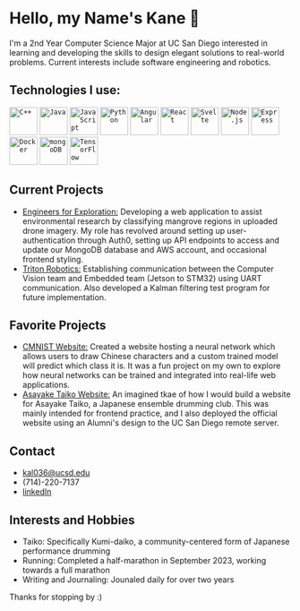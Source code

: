 # Hello, my Name's Kane 👋

I'm a 2nd Year Computer Science Major at UC San Diego interested in learning and developing the skills to design elegant solutions to real-world problems. Current interests include software engineering and robotics.

## Technologies I use:
<code><img width="50" src="https://user-images.githubusercontent.com/25181517/192106073-90fffafe-3562-4ff9-a37e-c77a2da0ff58.png" alt="C++" title="C++"/></code>
<code><img width="50" src="https://user-images.githubusercontent.com/25181517/117201156-9a724800-adec-11eb-9a9d-3cd0f67da4bc.png" alt="Java" title="Java"/></code>
<code><img width="50" src="https://user-images.githubusercontent.com/25181517/117447155-6a868a00-af3d-11eb-9cfe-245df15c9f3f.png" alt="JavaScript" title="JavaScript"/></code>
<code><img width="50" src="https://user-images.githubusercontent.com/25181517/183423507-c056a6f9-1ba8-4312-a350-19bcbc5a8697.png" alt="Python" title="Python"/></code>
<code><img width="50" src="https://user-images.githubusercontent.com/25181517/183890595-779a7e64-3f43-4634-bad2-eceef4e80268.png" alt="Angular" title="Angular"/></code>
<code><img width="50" src="https://user-images.githubusercontent.com/25181517/183897015-94a058a6-b86e-4e42-a37f-bf92061753e5.png" alt="React" title="React"/></code>
<code><img width="50" src="https://github.com/marwin1991/profile-technology-icons/assets/136815194/e56b5093-2f58-40cc-b194-5bdde41077b5" alt="Svelte" title="Svelte"/></code>
<code><img width="50" src="https://user-images.githubusercontent.com/25181517/183568594-85e280a7-0d7e-4d1a-9028-c8c2209e073c.png" alt="Node.js" title="Node.js"/></code>
<code><img width="50" src="https://user-images.githubusercontent.com/25181517/183859966-a3462d8d-1bc7-4880-b353-e2cbed900ed6.png" alt="Express" title="Express"/></code>
<code><img width="50" src="https://user-images.githubusercontent.com/25181517/117207330-263ba280-adf4-11eb-9b97-0ac5b40bc3be.png" alt="Docker" title="Docker"/></code>
<code><img width="50" src="https://user-images.githubusercontent.com/25181517/182884177-d48a8579-2cd0-447a-b9a6-ffc7cb02560e.png" alt="mongoDB" title="mongoDB"/></code>
<code><img width="50" src="https://user-images.githubusercontent.com/25181517/223639822-2a01e63a-a7f9-4a39-8930-61431541bc06.png" alt="TensorFlow" title="TensorFlow"/></code>


## Current Projects
- [Engineers for Exploration:](https://github.com/UCSD-E4E/MMICT) Developing a web application to assist environmental research by classifying mangrove regions in uploaded drone imagery. My role has revolved around setting up user-authentication through Auth0, setting up API endpoints to access and update our MongoDB database and AWS account, and occasional frontend styling. 
- [Triton Robotics:](https://github.com/Triton-Robotics/TR-CV-2024.git) Establishing communication between the Computer Vision team and Embedded team (Jetson to STM32) using UART communication. Also developed a Kalman filtering test program for future implementation.

## Favorite Projects
- [CMNIST Website:](https://cmnist-website.vercel.app/) Created a website hosting a neural network which allows users to draw Chinese characters and a custom trained model will predict which class it is. It was a fun project on my own to explore how neural networks can be trained and integrated into real-life web applications.
- [Asayake Taiko Website:](https://asayaketaiko.ucsd.edu/) An imagined tkae of how I would build a website for Asayake Taiko, a Japanese ensemble drumming club. This was mainly intended for frontend practice, and I also deployed the official website using an Alumni's design to the UC San Diego remote server.

## Contact
- kal036@ucsd.edu
- (714)-220-7137
- [linkedIn](linkedin.com/in/kane-li-b5153125b)

## Interests and Hobbies
- Taiko: Specifically Kumi-daiko, a community-centered form of Japanese performance drumming
- Running: Completed a half-marathon in September 2023, working towards a full marathon
- Writing and Journaling: Jounaled daily for over two years

Thanks for stopping by :)

<!--
**Li-Kane/Li-Kane** is a ✨ _special_ ✨ repository because its `README.md` (this file) appears on your GitHub profile.

Here are some ideas to get you started:

- 🔭 I’m currently working on ...
- 🌱 I’m currently learning ...
- 👯 I’m looking to collaborate on ...
- 🤔 I’m looking for help with ...
- 💬 Ask me about ...
- 📫 How to reach me: ...
- 😄 Pronouns: ...
- ⚡ Fun fact: ...
-->

